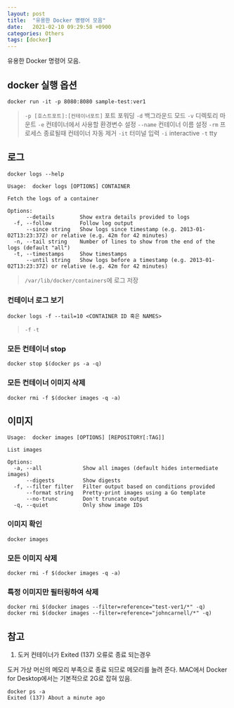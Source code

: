 ```yaml
---
layout: post
title:  "유용한 Docker 명령어 모음"
date:   2021-02-10 09:29:58 +0900
categories: Others
tags: [docker]
---
```


유용한 Docker 명령어 모음.




## docker 실행 옵션
```
docker run -it -p 8080:8080 sample-test:ver1
```

> `-p [호스트포트]:[컨테이너포트]` 포트 포워딩
> `-d` 백그라운드 모드
> `-v` 디렉토리 마운트
> `-e` 컨테이너에서 사용할 환경변수 설정
> `--name` 컨테이너 이름 설정
> `-rm` 프로세스 종료될때 컨테이너 자동 제거
> `-it` 터미널 입력
> `-i` interactive
> `-t` tty



## 로그

`docker logs --help`

```
Usage:  docker logs [OPTIONS] CONTAINER

Fetch the logs of a container

Options:
      --details        Show extra details provided to logs
  -f, --follow         Follow log output
      --since string   Show logs since timestamp (e.g. 2013-01-02T13:23:37Z) or relative (e.g. 42m for 42 minutes)
  -n, --tail string    Number of lines to show from the end of the logs (default "all")
  -t, --timestamps     Show timestamps
      --until string   Show logs before a timestamp (e.g. 2013-01-02T13:23:37Z) or relative (e.g. 42m for 42 minutes)
```

> `/var/lib/docker/containers`에 로그 저장



### 컨테이너 로그 보기

```
docker logs -f --tail=10 <CONTAINER ID 혹은 NAMES>
```
> `-f`
> `-t` 



### 모든 컨테이너 stop

```
docker stop $(docker ps -a -q)
```



### 모든 컨테이너 이미지 삭제

```
docker rmi -f $(docker images -q -a)
```



## 이미지

```
Usage:  docker images [OPTIONS] [REPOSITORY[:TAG]]

List images

Options:
  -a, --all             Show all images (default hides intermediate images)
      --digests         Show digests
  -f, --filter filter   Filter output based on conditions provided
      --format string   Pretty-print images using a Go template
      --no-trunc        Don't truncate output
  -q, --quiet           Only show image IDs
```



### 이미지 확인

```
docker images
```



### 모든 이미지 삭제

```
docker rmi -f $(docker images -q -a)
```



### 특정 이미지만 필터링하여 삭제

```
docker rmi $(docker images --filter=reference="test-ver1/*" -q)
docker rmi $(docker images --filter=reference="johncarnell/*" -q)
```



## 참고

1. 도커 컨테이너가 Exited (137) 오류로 종료 되는경우

도커 가상 머신의 메모리 부족으로 종료 되므로 메모리를 늘려 준다.
MAC에서 Docker for Desktop에서는 기본적으로 2G로 잡혀 있음.

```
docker ps -a
Exited (137) About a minute ago
```